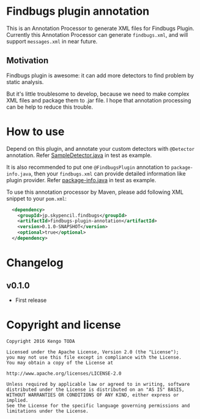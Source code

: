 # Findbugs plugin annotation

This is an Annotation Processor to generate XML files for Findbugs Plugin.
Currently this Annotation Processor can generate `findbugs.xml`, and will support `messages.xml` in near future.


## Motivation

Findbugs plugin is awesome: it can add more detectors to find problem by static analysis.

But it's little troublesome to develop, because we need to make complex XML files and package them to .jar file. I hope that annotation processing can be help to reduce this trouble.


# How to use

Depend on this plugin, and annotate your custom detectors with `@Detector` annotation.
Refer [SampleDetector.java](src/test/resources/SampleDetector.java) in test as example.

It is also recommended to put one `@FindbugsPlugin` annotation to `package-info.java`,
then your `findbugs.xml` can provide detailed information like plugin provider.
Refer [package-info.java](src/test/resources/jp/skypencil/test/package-info.java) in test as example.

To use this annotation processor by Maven, please add following XML snippet to your `pom.xml`:

```xml
  <dependency>
    <groupId>jp.skypencil.findbugs</groupId>
    <artifactId>findbugs-plugin-annotation</artifactId>
    <version>0.1.0-SNAPSHOT</version>
    <optional>true</optional>
  </dependency>
```


# Changelog

## v0.1.0

* First release


# Copyright and license

    Copyright 2016 Kengo TODA
    
    Licensed under the Apache License, Version 2.0 (the "License");
    you may not use this file except in compliance with the License.
    You may obtain a copy of the License at
    
    http://www.apache.org/licenses/LICENSE-2.0

    Unless required by applicable law or agreed to in writing, software
    distributed under the License is distributed on an "AS IS" BASIS,
    WITHOUT WARRANTIES OR CONDITIONS OF ANY KIND, either express or implied.
    See the License for the specific language governing permissions and
    limitations under the License.
